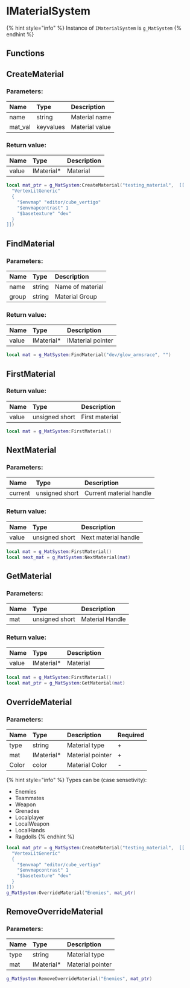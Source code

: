 # IMaterialSystem

{% hint style="info" %}
Instance of `IMaterialSystem` is `g_MatSystem`
{% endhint %}

## Functions

## CreateMaterial

### Parameters:

| Name | Type | Description |
| :--- | :--- | :--- |
| name | string | Material name |
| mat\_val | keyvalues | Material value |

### Return value:

| Name | Type | Description |
| :--- | :--- | :--- |
| value | IMaterial\* | Material |

```lua
local mat_ptr = g_MatSystem:CreateMaterial("testing_material",  [[
  "VertexLitGeneric"
  {
    "$envmap" "editor/cube_vertigo"
    "$envmapcontrast" 1
    "$basetexture" "dev"
  }  
]])
```

## FindMaterial

### Parameters:

| Name | Type | Description |
| :--- | :--- | :--- |
| name | string | Name of material |
| group | string | Material Group |

### Return value:

| Name | Type | Description |
| :--- | :--- | :--- |
| value | IMaterial\* | IMaterial pointer |

```lua
local mat = g_MatSystem:FindMaterial("dev/glow_armsrace", "")
```

## FirstMaterial

### Return value:

| Name | Type | Description |
| :--- | :--- | :--- |
| value | unsigned short | First material |

```lua
local mat = g_MatSystem:FirstMaterial()
```

## NextMaterial

### Parameters:

| Name | Type | Description |
| :--- | :--- | :--- |
| current | unsigned short | Current material handle |

### Return value:

| Name | Type | Description |
| :--- | :--- | :--- |
| value | unsigned short | Next material handle |

```lua
local mat = g_MatSystem:FirstMaterial()
local next_mat = g_MatSystem:NextMaterial(mat)
```

## GetMaterial

### Parameters:

| Name | Type | Description |
| :--- | :--- | :--- |
| mat | unsigned short | Material Handle |

### Return value:

| Name | Type | Description |
| :--- | :--- | :--- |
| value | IMaterial\* | Material |

```lua
local mat = g_MatSystem:FirstMaterial()
local mat_ptr = g_MatSystem:GetMaterial(mat)
```

## OverrideMaterial

### Parameters:

| Name | Type | Description | Required |
| :--- | :--- | :--- | :--- |
| type | string | Material type | + |
| mat | IMaterial\* | Material pointer | + |
| Color | color | Material Color | - |

{% hint style="info" %}
Types can be (case sensetivity):

* Enemies
* Teammates 
* Weapon
* Grenades
* Localplayer
* LocalWeapon
* LocalHands
* Ragdolls
{% endhint %}

```lua
local mat_ptr = g_MatSystem:CreateMaterial("testing_material",  [[
  "VertexLitGeneric"
  {
    "$envmap" "editor/cube_vertigo"
    "$envmapcontrast" 1
    "$basetexture" "dev"
  }  
]])
g_MatSystem:OverrideMaterial("Enemies", mat_ptr)
```

## RemoveOverrideMaterial

### Parameters:

| Name | Type | Description |
| :--- | :--- | :--- |
| type | string | Material type |
| mat | IMaterial\* | Material pointer |

```lua
g_MatSystem:RemoveOverrideMaterial("Enemies", mat_ptr)
```
